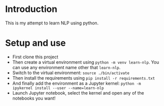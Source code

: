 # Introduction

This is my attempt to learn NLP using python.

# Setup and use

- First clone this project
- Then create a virtual environment using `python -m venv learn-nlp`. You can use any environment name other that `learn-nlp`.
- Switch to the virtual environment: `source ./bin/activate`
- Then install the requirements using `pip install -r requirements.txt`
- And finally add the environment as a Jupyter kernel: `python -m ipykernel install --user --name=learn-nlp`
- Launch Jupyter notebook, select the kernel and open any of the notebooks you want!

